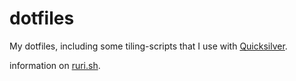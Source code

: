 # dotfiles
My dotfiles, including some tiling-scripts that I use with [Quicksilver](https://qsapp.com/).

information on [ruri.sh](https://github.com/grassii/ruri).
